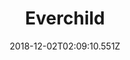 ---
title: Everchild
artist: Dark Suns
date: 2018-12-02T02:09:10.551Z
cover: /upload/tumblr_odabwioake1vfaqyoo1_1280.jpg
styles:
  - Progressive Metal
links:
  spotify: https://open.spotify.com/album/1vjVyrpeom5P4YmzZIPpKD?si=kugSmix5QKG5BpArPC1GKQ
  youtube: https://music.youtube.com/watch?v=Pexputk3K2U
  applemusic: https://itunes.apple.com/us/album/everchild/1103153937?uo=4
  soundcloud: ""
  bandcamp: https://dark-suns.bandcamp.com/album/everchild
  googleplay: https://play.google.com/music/m/Bdbtypnqi6su547qqnocnhn5pvy?signup_if_needed=1
  deezer: https://www.deezer.com/album/12689244
---